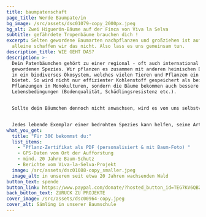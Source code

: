 ```yaml
---
title: baumpatenschaft
page_title: Werde Baumpate/in
bg_image: /src/assets/dsc01079-copy_2000px.jpeg
bg_alt: Zwei Higuerón-Bäume auf der Finca von Viva la Selva
subtitle: gefährdete Tropenbäume brauchen dich !
excerpt: Selten gewordene Baumarten nachpflanzen und großziehen ist aufwändig -
  alleine schaffen wir das nicht. Also lass es uns gemeinsam tun.
description_title: WIE GEHT DAS?
description: >-
  Dein Patenbäumchen gehört zu einer regional - oft auch international - selten
  gewordenen Spezies. Wir pflanzen es zusammen mit anderen heimischen Baumarten
  in ein biodiverses Ökosystem, welches vielen Tieren und Pflanzen ein Zuhause
  bietet. So wird nicht nur effizienter Kohlenstoff gespeichert als bei
  Pflanzungen in Monokulturen, sondern die Bäume bekommen auch bessere
  Lebensbedingungen (Bodenqualität, Schädlingsresistenz etc.). 


  Sollte dein Bäumchen dennoch nicht anwachsen, wird es von uns selbstverständlich nachgepflanzt. Wir schützen diese Bäume mindestens 20 Jahre lang. 


  Jedes lebende Exemplar einer bedrohten Spezies kann helfen, seine Art für die Region und ihr tropisches Ökosystem zu erhalten.
what_you_get:
  title: "Für 30€ bekommst du:"
  list_items:
    - "Pflanz-Zertifikat als PDF (personalisiert & mit Baum-Foto) "
    - GPS-Daten vom Ort der Aufforstung
    - mind. 20 Jahre Baum-Schutz
    - Berichte vom Viva-la-Selva-Projekt
  image: /src/assets/dsc01088-copy_smaller.jpeg
  image_alt: in unserem seit etwa 20 Jahren wachsenden Wald
button_text: spende
button_link: https://www.paypal.com/donate/?hosted_button_id=TEG7KV6QBZ9DQ
back_button_text: ZURUCK ZU PROJEKTE
cover_image: /src/assets/dsc00964-copy.jpeg
cover_alt: Sämling in unserer Baumschule
---
```

